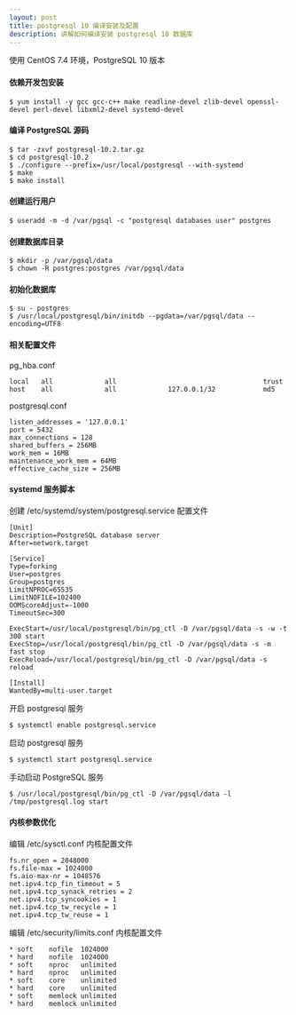 ```yaml
---
layout: post
title: postgresql 10 编译安装及配置
description: 讲解如何编译安装 postgresql 10 数据库
---
```


使用 CentOS 7.4 环境，PostgreSQL 10 版本

#### 依赖开发包安装

    $ yum install -y gcc gcc-c++ make readline-devel zlib-devel openssl-devel perl-devel libxml2-devel systemd-devel

#### 编译 PostgreSQL 源码

    $ tar -zxvf postgresql-10.2.tar.gz
    $ cd postgresql-10.2
    $ ./configure --prefix=/usr/local/postgresql --with-systemd
    $ make
    $ make install

#### 创建运行用户

    $ useradd -m -d /var/pgsql -c "postgresql databases user" postgres

#### 创建数据库目录

    $ mkdir -p /var/pgsql/data
    $ chown -R postgres:postgres /var/pgsql/data

#### 初始化数据库

    $ su - postgres
    $ /usr/local/postgresql/bin/initdb --pgdata=/var/pgsql/data --encoding=UTF8

#### 相关配置文件

pg_hba.conf

    local   all             all                                     trust
    host    all             all             127.0.0.1/32            md5

postgresql.conf

    listen_addresses = '127.0.0.1'
    port = 5432
    max_connections = 128
    shared_buffers = 256MB
    work_mem = 16MB
    maintenance_work_mem = 64MB
    effective_cache_size = 256MB

#### systemd 服务脚本

创建 /etc/systemd/system/postgresql.service 配置文件

```
[Unit]
Description=PostgreSQL database server
After=network.target

[Service]
Type=forking
User=postgres
Group=postgres
LimitNPROC=65535
LimitNOFILE=102400
OOMScoreAdjust=-1000
TimeoutSec=300

ExecStart=/usr/local/postgresql/bin/pg_ctl -D /var/pgsql/data -s -w -t 300 start
ExecStop=/usr/local/postgresql/bin/pg_ctl -D /var/pgsql/data -s -m fast stop
ExecReload=/usr/local/postgresql/bin/pg_ctl -D /var/pgsql/data -s reload

[Install]
WantedBy=multi-user.target
```

开启 postgresql 服务

    $ systemctl enable postgresql.service

启动 postgresql 服务

    $ systemctl start postgresql.service

手动启动 PostgreSQL 服务

    $ /usr/local/postgresql/bin/pg_ctl -D /var/pgsql/data -l /tmp/postgresql.log start

#### 内核参数优化

编辑 /etc/sysctl.conf 内核配置文件

```
fs.nr_open = 2048000
fs.file-max = 1024000
fs.aio-max-nr = 1048576
net.ipv4.tcp_fin_timeout = 5
net.ipv4.tcp_synack_retries = 2
net.ipv4.tcp_syncookies = 1
net.ipv4.tcp_tw_recycle = 1
net.ipv4.tcp_tw_reuse = 1
```

编辑 /etc/security/limits.conf 内核配置文件

```
* soft    nofile  1024000
* hard    nofile  1024000
* soft    nproc   unlimited
* hard    nproc   unlimited
* soft    core    unlimited
* hard    core    unlimited
* soft    memlock unlimited
* hard    memlock unlimited
```

